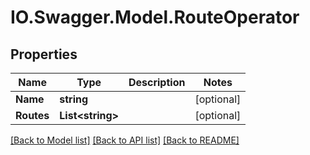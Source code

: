 # IO.Swagger.Model.RouteOperator
## Properties

Name | Type | Description | Notes
------------ | ------------- | ------------- | -------------
**Name** | **string** |  | [optional] 
**Routes** | **List&lt;string&gt;** |  | [optional] 

[[Back to Model list]](../README.md#documentation-for-models) [[Back to API list]](../README.md#documentation-for-api-endpoints) [[Back to README]](../README.md)

